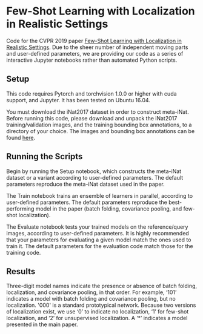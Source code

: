 # Few-Shot Learning with Localization in Realistic Settings

Code for the CVPR 2019 paper [Few-Shot Learning with Localization in Realistic Settings](https://arxiv.org/abs/1904.08502). 
Due to the sheer number of independent moving parts and user-defined parameters, we are providing our code as a series of 
interactive Jupyter notebooks rather than automated Python scripts. 

## Setup

This code requires Pytorch and torchvision 1.0.0 or higher with cuda support, and Jupyter. It has been tested on Ubuntu 16.04. 

You must download the iNat2017 dataset in order to construct meta-iNat. 
Before running this code, please download and unpack the iNat2017 training/validation images, and the training 
bounding box annotations, to a directory of your choice. The images and bounding box annotations can be found 
[here](https://github.com/visipedia/inat_comp/blob/master/2017/README.md#Data). 

## Running the Scripts

Begin by running the Setup notebook, which constructs the meta-iNat dataset or a variant according to user-defined parameters. 
The default parameters reproduce the meta-iNat dataset used in the paper. 

The Train notebook trains an ensemble of learners in parallel, according to user-defined parameters. 
The default parameters reproduce the best-performing model in the paper 
(batch folding, covariance pooling, and few-shot localization). 

The Evaluate notebook tests your trained models on the reference/query images, according to user-defined parameters. 
It is highly recommended that your parameters for evaluating a given model match the ones used to train it.
The default parameters for the evaluation code match those for the training code. 

## Results

Three-digit model names indicate the presence or absence of batch folding, localization, and covariance pooling, in that order. 
For example, ‘101’ indicates a model with batch folding and covariance pooling, but no localization. 
'000' is a standard prototypical network. 
Because two versions of localization exist, we use ‘0’ to indicate no localization,
‘1’ for few-shot localization, and ‘2’ for unsupervised localization. 
A ‘*’ indicates a model presented in the main paper.

<p align="center>
          <img src="https://raw.githubusercontent.com/daviswer/fewshotlocal/master/results.png" width="450">
</p>
